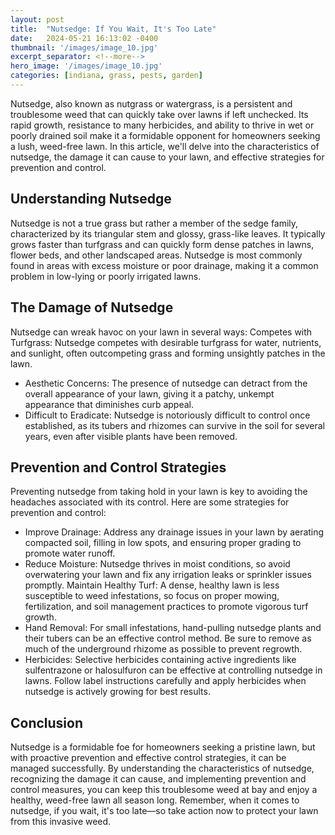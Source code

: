 ```yaml
---
layout: post
title:  "Nutsedge: If You Wait, It's Too Late"
date:   2024-05-21 16:13:02 -0400
thumbnail: '/images/image_10.jpg'
excerpt_separator: <!--more-->
hero_image: '/images/image_10.jpg'
categories: [indiana, grass, pests, garden]
---
```

Nutsedge, also known as nutgrass or watergrass, is a persistent and troublesome weed that can quickly take over lawns if left unchecked. <!--more-->Its rapid growth, resistance to many herbicides, and ability to thrive in wet or poorly drained soil make it a formidable opponent for homeowners seeking a lush, weed-free lawn. In this article, we'll delve into the characteristics of nutsedge, the damage it can cause to your lawn, and effective strategies for prevention and control.

## Understanding Nutsedge
Nutsedge is not a true grass but rather a member of the sedge family, characterized by its triangular stem and glossy, grass-like leaves. It typically grows faster than turfgrass and can quickly form dense patches in lawns, flower beds, and other landscaped areas. Nutsedge is most commonly found in areas with excess moisture or poor drainage, making it a common problem in low-lying or poorly irrigated lawns.

## The Damage of Nutsedge
Nutsedge can wreak havoc on your lawn in several ways:
Competes with Turfgrass: Nutsedge competes with desirable turfgrass for water, nutrients, and sunlight, often outcompeting grass and forming unsightly patches in the lawn.
* Aesthetic Concerns: The presence of nutsedge can detract from the overall appearance of your lawn, giving it a patchy, unkempt appearance that diminishes curb appeal.
* Difficult to Eradicate: Nutsedge is notoriously difficult to control once established, as its tubers and rhizomes can survive in the soil for several years, even after visible plants have been removed.

## Prevention and Control Strategies
Preventing nutsedge from taking hold in your lawn is key to avoiding the headaches associated with its control. Here are some strategies for prevention and control:
* Improve Drainage: Address any drainage issues in your lawn by aerating compacted soil, filling in low spots, and ensuring proper grading to promote water runoff.
* Reduce Moisture: Nutsedge thrives in moist conditions, so avoid overwatering your lawn and fix any irrigation leaks or sprinkler issues promptly.
Maintain Healthy Turf: A dense, healthy lawn is less susceptible to weed infestations, so focus on proper mowing, fertilization, and soil management practices to promote vigorous turf growth.
* Hand Removal: For small infestations, hand-pulling nutsedge plants and their tubers can be an effective control method. Be sure to remove as much of the underground rhizome as possible to prevent regrowth.
* Herbicides: Selective herbicides containing active ingredients like sulfentrazone or halosulfuron can be effective at controlling nutsedge in lawns. Follow label instructions carefully and apply herbicides when nutsedge is actively growing for best results.

## Conclusion
Nutsedge is a formidable foe for homeowners seeking a pristine lawn, but with proactive prevention and effective control strategies, it can be managed successfully. By understanding the characteristics of nutsedge, recognizing the damage it can cause, and implementing prevention and control measures, you can keep this troublesome weed at bay and enjoy a healthy, weed-free lawn all season long. Remember, when it comes to nutsedge, if you wait, it's too late—so take action now to protect your lawn from this invasive weed.
